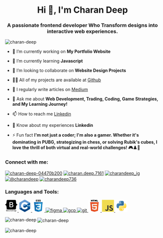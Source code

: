 <h1 align="center">Hi 👋, I'm Charan Deep</h1>
<h3 align="center">A passionate frontend developer Who Transform designs into interactive web experiences.</h3>

<p align="left"> <img src="https://komarev.com/ghpvc/?username=charan-deep&label=Profile%20views&color=0e75b6&style=flat" alt="charan-deep" /> </p>



- 🔭 I’m currently working on **My Portfolio Website**

- 🌱 I’m currently learning **Javascript**

- 👯 I’m looking to collaborate on **Website Design Projects**

- 👨‍💻 All of my projects are available at [Github](https://github.com/Charan-Deep?tab=repositories)

- 📝 I regularly write articles on [Medium](https://medium.com/@Charandeep)

- 💬 Ask me about **Web Development, Trading, Coding, Game Strategies, and My Learning Journey!**

- 📫 How to reach me [Linkedin](https://www.linkedin.com/in/charan-deep-04470b200/)

- 📄 Know about my experiences **Linkedin**

- ⚡ Fun fact **I'm not just a coder; I'm also a gamer. Whether it's dominating in PUBG, strategizing in chess, or solving Rubik's cubes, I love the thrill of both virtual and real-world challenges! 🎮♟️🧩**

<h3 align="left">Connect with me:</h3>
<p align="left">
<a href="https://linkedin.com/in/charan-deep-04470b200" target="blank"><img align="center" src="https://raw.githubusercontent.com/rahuldkjain/github-profile-readme-generator/master/src/images/icons/Social/linked-in-alt.svg" alt="charan-deep-04470b200" height="30" width="40" /></a>
<a href="https://fb.com/charan.deep.7161" target="blank"><img align="center" src="https://raw.githubusercontent.com/rahuldkjain/github-profile-readme-generator/master/src/images/icons/Social/facebook.svg" alt="charan.deep.7161" height="30" width="40" /></a>
<a href="https://instagram.com/charandeep_ig" target="blank"><img align="center" src="https://raw.githubusercontent.com/rahuldkjain/github-profile-readme-generator/master/src/images/icons/Social/instagram.svg" alt="charandeep_ig" height="30" width="40" /></a>
<a href="https://medium.com/@charandeep" target="blank"><img align="center" src="https://raw.githubusercontent.com/rahuldkjain/github-profile-readme-generator/master/src/images/icons/Social/medium.svg" alt="@charandeep" height="30" width="40" /></a>
<a href="https://www.hackerrank.com/charandeep736" target="blank"><img align="center" src="https://raw.githubusercontent.com/rahuldkjain/github-profile-readme-generator/master/src/images/icons/Social/hackerrank.svg" alt="charandeep736" height="30" width="40" /></a>
</p>

<h3 align="left">Languages and Tools:</h3>
<p align="left"> <a href="https://getbootstrap.com" target="_blank" rel="noreferrer"> <img src="https://raw.githubusercontent.com/devicons/devicon/master/icons/bootstrap/bootstrap-plain-wordmark.svg" alt="bootstrap" width="40" height="40"/> </a> <a href="https://www.w3schools.com/cpp/" target="_blank" rel="noreferrer"> <img src="https://raw.githubusercontent.com/devicons/devicon/master/icons/cplusplus/cplusplus-original.svg" alt="cplusplus" width="40" height="40"/> </a> <a href="https://www.w3schools.com/css/" target="_blank" rel="noreferrer"> <img src="https://raw.githubusercontent.com/devicons/devicon/master/icons/css3/css3-original-wordmark.svg" alt="css3" width="40" height="40"/> </a> <a href="https://www.figma.com/" target="_blank" rel="noreferrer"> <img src="https://www.vectorlogo.zone/logos/figma/figma-icon.svg" alt="figma" width="40" height="40"/> </a> <a href="https://cloud.google.com" target="_blank" rel="noreferrer"> <img src="https://www.vectorlogo.zone/logos/google_cloud/google_cloud-icon.svg" alt="gcp" width="40" height="40"/> </a> <a href="https://git-scm.com/" target="_blank" rel="noreferrer"> <img src="https://www.vectorlogo.zone/logos/git-scm/git-scm-icon.svg" alt="git" width="40" height="40"/> </a> <a href="https://www.w3.org/html/" target="_blank" rel="noreferrer"> <img src="https://raw.githubusercontent.com/devicons/devicon/master/icons/html5/html5-original-wordmark.svg" alt="html5" width="40" height="40"/> </a> <a href="https://developer.mozilla.org/en-US/docs/Web/JavaScript" target="_blank" rel="noreferrer"> <img src="https://raw.githubusercontent.com/devicons/devicon/master/icons/javascript/javascript-original.svg" alt="javascript" width="40" height="40"/> </a> <a href="https://www.python.org" target="_blank" rel="noreferrer"> <img src="https://raw.githubusercontent.com/devicons/devicon/master/icons/python/python-original.svg" alt="python" width="40" height="40"/> </a> </p>

<p><img align="left" src="https://github-readme-stats.vercel.app/api/top-langs?username=charan-deep&show_icons=true&locale=en&layout=compact" alt="charan-deep" /></p>

<p>&nbsp;<img align="center" src="https://github-readme-stats.vercel.app/api?username=charan-deep&show_icons=true&locale=en" alt="charan-deep" /></p>

<p><img align="center" src="https://github-readme-streak-stats.herokuapp.com/?user=charan-deep&" alt="charan-deep" /></p>
